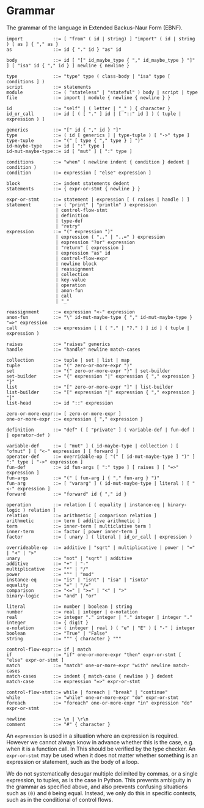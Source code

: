 # Grammar

The grammar of the language in Extended Backus-Naur Form (EBNF).

    import           ::= [ "from" ( id | string) ] "import" ( id | string ) [ as ] { "," as }
    as               ::= id { "." id } "as" id

    body             ::= id [ "[" id_maybe_type { "," id_maybe_type } "]" ] [ "isa" id { "," id } ] newline { newline }

    type             ::= "type" type ( class-body | "isa" type [ conditions ] )
    script           ::= statements
    module           ::= ( "stateless" | "stateful" ) body | script | type
    file             ::= import | module { newline { newline } }
    
    id               ::= "self" | ( letter | "_" ) { character }
    id_or_call       ::= id [ ( [ "." ] id | [ "::" id ] ) ( tuple | expression ) ]

    generics         ::= "[" id { "," id } "]"
    type             ::= ( id [ generics ] | type-tuple ) [ "->" type ]
    type-tuple       ::= "(" [ type { "," type } ] ")"
    id-maybe-type    ::= id [ ":" type ]
    id-mut-maybe-type::= id [ "mut" ] [ ":" type ]
    
    conditions       ::= "when" ( newline indent { condition } dedent | condition )
    condition        ::= expression [ "else" expression ]
    
    block            ::= indent statements dedent
    statements       ::= { expr-or-stmt { newline } }
    
    expr-or-stmt     ::= statement | expression [ ( raises | handle ) ]
    statement        ::= ( "print" | "println" ) expression
                      | control-flow-stmt
                      | definition
                      | type-def
                      | "retry"
    expression       ::= "(" expression ")" 
                      | expression ( ".." | "..=" ) expression
                      | expression "?or" expression
                      | "return" [ expression ]
                      | expression "as" id 
                      | control-flow-expr 
                      | newline block
                      | reassignment
                      | collection
                      | key-value
                      | operation
                      | anon-fun
                      | call
                      | "_"
                     
    reassignment     ::= expression "<-" expression
    anon-fun         ::= "\" id-mut-maybe-type { "," id-mut-maybe-type } "=>" expression
    call             ::= expression [ [ ( "." | "?." ) ] id ] ( tuple | expression )
    
    raises           ::= "raises" generics
    handle           ::= "handle" newline match-cases
    
    collection       ::= tuple | set | list | map
    tuple            ::= "(" zero-or-more-expr ")"
    set              ::= "{" zero-or-more-expr "}" | set-builder
    set-builder      ::= "{" expression "|" expression { "," expression } "}"
    list             ::= "[" zero-or-more-expr "]" | list-builder
    list-builder     ::= "[" expression "|" expression { "," expression } "]"
    list-head        ::= id "::" expression
    
    zero-or-more-expr::= [ zero-or-more-expr ]
    one-or-more-expr ::= expression { "," expression }
    
    definition       ::= "def" ( [ "private" ] ( variable-def | fun-def ) | operator-def )

    variable-def     ::= [ "mut" ] ( id-maybe-type | collection ) [ "ofmut" ] [ "<-" expression ] [ forward ]
    operator-def     ::= overridable-op [ "(" [ id-mut-maybe-type ] ")" ] ":" type [ "->" expression ]
    fun-def          ::= id fun-args [ ":" type ] [ raises ] [ "=>" expression ]
    fun-args         ::= "(" [ fun-arg ] { "," fun-arg } ")"
    fun-arg          ::= [ "vararg" ] ( id-mut-maybe-type | literal ) [ "<-" expression ]
    forward          ::= "forward" id { "," id }
    
    operation        ::= relation [ ( equality | instance-eq | binary-logic ) relation ]
    relation         ::= arithmetic [ comparison relation ]
    arithmetic       ::= term [ additive arithmetic ]
    term             ::= inner-term [ multiclative term ]
    inner-term       ::= factor [ power inner-term ]
    factor           ::= [ unary ] ( literal | id_or_call | expression )
    
    overrideable-op  ::= additive | "sqrt" | multiplicative | power | "=" | "<" | ">"
    unary            ::= "not" | "sqrt" | additive 
    additive         ::= "+" | "-"
    multiplicative   ::= "*" | "/"
    power            ::= "^" | "mod"
    instance-eq      ::= "is" | "isnt" | "isa" | "isnta"
    equality         ::= "=" | "/="
    comparison       ::= "<=" | ">=" | "<" | ">"
    binary-logic     ::= "and" | "or"
    
    literal          ::= number | boolean | string
    number           ::= real | integer | e-notation
    real             ::= integer "." integer | "." integer | integer "."
    integer          ::= { digit }
    e-notation       ::= ( integer | real ) ( "e" | "E" ) [ "-" ] integer
    boolean          ::= "True" | "False"
    string           ::= """ { character } """
                                     
    control-flow-expr::= if | match
    if               ::= "if" one-or-more-expr "then" expr-or-stmt [ "else" expr-or-stmt ]
    match            ::= "match" one-or-more-expr "with" newline match-cases
    match-cases      ::= indent { match-case { newline } } dedent
    match-case       ::= expression "=>" expr-or-stmt
    
    control-flow-stmt::= while | foreach | "break" | "continue"
    while            ::= "while" one-or-more-expr "do" expr-or-stmt
    foreach          ::= "foreach" one-or-more-expr "in" expression "do" expr-or-stmt
    
    newline          ::= \n | \r\n
    comment          ::= "#" { character }

An `expression` is used in a situation where an expression is required. 
However we cannot always know in advance whether this is the case, e.g. when it is a function call. 
In This should be verified by the type checker. 
An `expr-or-stmt` may be used when it does not matter whether something is an expression or statement, such as the body of a loop.
              
We do not systematically desugar multiple 
delimited by commas, or a single expression, to tuples, as is the case in Python.
This prevents ambiguity in the grammar as specified above, and also prevents confusing situations such as `(0)` and `0` being equal.
Instead, we only do this in specific contexts, such as in the conditional of control flows.
